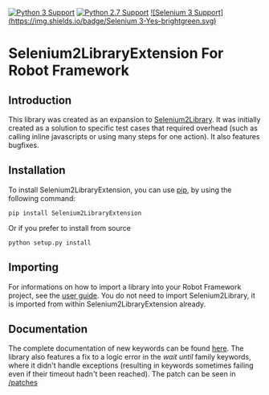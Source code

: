 [![Python 3 Support](https://img.shields.io/badge/Python_3.5-Yes-brightgreen.svg)]() [![Python 2.7 Support](https://img.shields.io/badge/Python_2.7-Yes-brightgreen.svg)]() [![Selenium 3 Support](https://img.shields.io/badge/Selenium 3-Yes-brightgreen.svg)]()

# Selenium2LibraryExtension For Robot Framework

## Introduction
This library was created as an expansion to [Selenium2Library](https://github.com/axon-id/Selenium2Library "Selenium2Library on GitHub"). It was initially created as a solution to specific test cases that required overhead (such as calling inline javascripts or using many steps for one action). It also features bugfixes.

## Installation
To install Selenium2LibraryExtension, you can use [pip](https://pip.pypa.io/en/stable/ "Python pip documentation"), by using the following command:
```
pip install Selenium2LibraryExtension
```

Or if you prefer to install from source
```
python setup.py install
```

## Importing
For informations on how to import a library into your Robot Framework project, see the [user guide](http://robotframework.org/robotframework/latest/RobotFrameworkUserGuide.html#using-test-libraries "Robot Framework User Guide"). You do not need to import Selenium2Library, it is imported from within Selenium2LibraryExtension already.

## Documentation
The complete documentation of new keywords can be found [here](https://axon-id.github.io/Selenium2LibraryExtension/ "S2LExt keywords documentation"). The library also features a fix to a logic error in the _wait until_ family keywords, where it didn't handle exceptions (resulting in keywords sometimes failing even if their timeout hadn't been reached). The patch can be seen in [/patches](https://github.com/axon-id/Selenium2LibraryExtension/tree/master/src/Selenium2LibraryExtension/patches "Patches directory")
